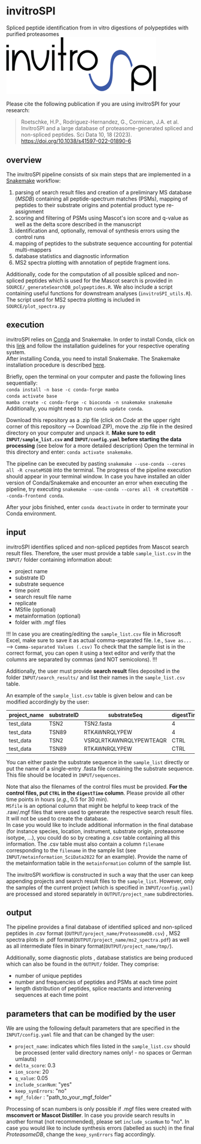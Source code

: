 # invitroSPI
Spliced peptide identification from in vitro digestions of polypeptides with purified proteasomes  
<img src="invitroSPI_white.png" width="400">

Please cite the following publication if you are using invitroSPI for your research:

> Roetschke, H.P., Rodriguez-Hernandez, G., Cormican, J.A. et al. InvitroSPI and a large database of proteasome-generated spliced and non-spliced peptides. Sci Data 10, 18 (2023). https://doi.org/10.1038/s41597-022-01890-6

## overview
The invitroSPI pipeline consists of six main steps that are implemented in a [Snakemake](https://snakemake.readthedocs.io/en/stable/) workflow:
1. parsing of search result files and creation of a preliminary MS database (*MSDB*) containing all peptide-spectrum matches (PSMs), mapping of peptides to their substrate origins and potential product type re-assignment
2. scoring and filtering of PSMs using Mascot's ion score and q-value as well as the delta score described in the manuscript
3. identification and, optionally, removal of synthesis errors using the control runs
4. mapping of peptides to the substrate sequence accounting for potential multi-mappers
5. database statistics and diagnostic information
6. MS2 spectra plotting with annotation of peptide fragment ions.

Additionally, code for the computation of all possible spliced and non-spliced peptides which is used for the Mascot search is provided in `SOURCE/_generateSearchDB_polypeptides.R`. We also include a script containing useful functions for downstream analyses (`invitroSPI_utils.R`). The script used for MS2 spectra plotting is included in `SOURCE/plot_spectra.py`

## execution
invitroSPI relies on [Conda](https://docs.conda.io/en/latest/) and Snakemake.
In order to install Conda, click on this [link](https://docs.conda.io/en/latest/miniconda.html) and follow the installation guidelines for your respective operating system.  
After installing Conda, you need to install Snakemake. The Snakemake installation procedure is described [here](https://snakemake.readthedocs.io/en/stable/getting_started/installation.html).

Briefly, open the terminal on your computer and paste the following lines sequentially:  
`conda install -n base -c conda-forge mamba`  
`conda activate base`  
`mamba create -c conda-forge -c bioconda -n snakemake snakemake`  
Additionally, you might need to run `conda update conda`.

Download this repository as a .zip file (click on *Code* at the upper right corner of this repository --> Download ZIP), move the .zip file in the desired directory on your computer and unpack it.
**Make sure to edit `INPUT/sample_list.csv` and `INPUT/config.yaml` before starting the data processing** (see below for a more detailed description)
Open the terminal in this directory and enter: `conda activate snakemake`.

The pipeline can be executed by pasting `snakemake --use-conda --cores all -R createMSDB` into the terminal. The progress of the pipeline execution should appear in your terminal window.
In case you have installed an older version of Conda/Snakemake and encounter an error when executing the pipeline, try executing
`snakemake --use-conda --cores all -R createMSDB --conda-frontend conda`.

After your jobs finished, enter `conda deactivate` in order to terminate your Conda environment.

## input
invitroSPI identifies spliced and non-spliced peptides from Mascot search result files. Therefore, the user must provide a table `sample_list.csv` in the `INPUT/` folder containing information about:
- project name
- substrate ID
- substrate sequence
- time point
- search result file name
- replicate
- MSfile (optional)
- metainformation (optional)
- folder with .mgf files 

!!!
In case you are creating/editing the `sample_list.csv` file in Microsoft Excel, make sure to save it as actual comma-separated file. I.e., `Save as...`
 --> `Comma-separated Values (.csv)`
To check that the sample list is in the correct format, you can open it using a text editor and verify that the columns are separated by commas (and NOT semicolons).
!!!

Additionally, the user must provide **search result** files deposited in the folder `INPUT/search_results/` and list their names in the `sample_list.csv` table.

An example of the `sample_list.csv` table is given below and can be modified accordingly by the user:

| project_name | substrateID | substrateSeq | digestTime | filename | replicate | MSfile | metainformation |
| ----- | ----- | ----- | ----- | ----- | ----- | ----- | ----- |
| test_data | TSN2 | TSN2.fasta | 4 | F029125.csv | 1 | | INPUT/metainformation_testData.csv |
| test_data | TSN89 |	RTKAWNRQLYPEW	| 4	| F029129.csv |	1 | | INPUT/metainformation_testData.csv |
| test_data | TSN2 | VSRQLRTKAWNRQLYPEWTEAQR |	CTRL |	F029123.csv |	1 | | INPUT/metainformation_testData.csv |
| test_data | TSN89 |	RTKAWNRQLYPEW |	CTRL |	F029127.csv |	1 | | INPUT/metainformation_testData.csv |

You can either paste the substrate sequence in the `sample_list` directly or put the name of a single-entry .fasta file containing the substrate sequence. This file should be located in `INPUT/sequences`.

Note that also the filenames of the control files must be provided. **For the control files, put `CTRL` in the `digestTime` column**. Please provide all other time points in hours (*e.g.*, 0.5 for 30 min).  
`MSfile` is an optional column that might be helpful to keep track of the .raw/.mgf files that were used to generate the respective search result files. It will not be used to create the database.  
In case you would like to include additional information in the final database (for instance species, location, instrument, substrate origin, proteasome isotype, ...), you could do so by creating a .csv table containing all this information. The .csv table must also contain a column `filename` corresponding to the `filename` in the sample list (see `INPUT/metainformation_SciData2022` for an example). Provide the name of the metainformation table in the `metainformation` column of the sample list.

The invitroSPI workflow is constructed in such a way that the user can keep appending projects and search result files to the `sample_list`. However, only the samples of the current project (which is specified in `INPUT/config.yaml`) are processed and stored separately in `OUTPUT/project_name` subdirectories.

## output
The pipeline provides a final database of identified spliced and non-spliced peptides in .csv format (`OUTPUT/project_name/ProteasomeDB.csv`) , MS2 spectra plots in .pdf format(`OUTPUT/project_name/ms2_spectra.pdf`) as well as all intermediate files in binary format(`OUTPUT/project_name/tmp/`).

Additionally, some diagnostic plots , database statistics are being produced which can also be found in the `OUTPUT/` folder. They comprise:
- number of unique peptides
- number and frequencies of peptides and PSMs at each time point
- length distribution of peptides, splice reactants and intervening sequences at each time point


## parameters that can be modified by the user
We are using the following default parameters that are specified in the `INPUT/config.yaml` file and that can be changed by the user:
- `project_name`: indicates which files listed in the `sample_list.csv` should be processed (enter valid directory names only! - no spaces or German umlauts)
- `delta_score`: 0.3
- `ion_score`: 20
- `q_value`: 0.05
- `include_scanNum`: "yes"
- `keep_synErrors`: "no"
- `mgf_folder` : "path_to_your_mgf_folder"

Processing of scan numbers is only possible if .mgf files were created with **msconvert or Mascot Distiller**. In case you provide search results in another format (not recommended), please set `include_scanNum` to "no".
In case you would like to include synthesis errors (labelled as such) in the final *ProteasomeDB*, change the `keep_synErrors` flag accordingly.
